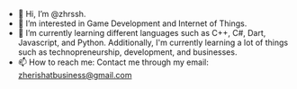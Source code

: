 - 👋 Hi, I’m @zhrssh.
- 👀 I’m interested in Game Development and Internet of Things.
- 🌱 I’m currently learning different languages such as  C++, C#, Dart, Javascript, and Python. Additionally, I'm currently learning a lot of things such as technopreneurship, development, and businesses.
- 📫 How to reach me: Contact me through my email: zherishatbusiness@gmail.com

<!---
zhrssh/zhrssh is a ✨ special ✨ repository because its `README.md` (this file) appears on your GitHub profile.
You can click the Preview link to take a look at your changes.
--->
